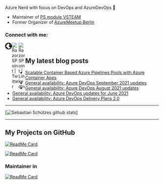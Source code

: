 Azure Nerd with focus on DevOps and AzureDevOps 🚀 

* Maintainer of [PS module VSTEAM](https://github.com/MethodsAndPractices/vsteam)
* Former Organizer of [AzureMeetup Berlin](https://www.meetup.com/Berlin-Microsoft-Azure-Meetup)
   
### Connect with me:

[<img align="left" alt="razorspoint.com" width="22px" src="https://raw.githubusercontent.com/iconic/open-iconic/master/svg/globe.svg" />][website]
[<img align="left" alt="RazorSPoint | Twitter" width="22px" src="https://cdn.jsdelivr.net/npm/simple-icons@v3/icons/twitter.svg" />][twitter]
[<img align="left" alt="RazorSPoint | LinkedIn" width="22px" src="https://cdn.jsdelivr.net/npm/simple-icons@v3/icons/linkedin.svg" />][linkedin]

<br />

## My latest blog posts

<!-- BLOG-POST-LIST:START -->
- [Scalable Container Based Azure Pipelines Pools with Azure Container Apps](https://www.razorspoint.com/2021/11/19/scalable-container-based-azure-pipelines-pools-with-azure-container-apps/)
- [General availability: Azure DevOps September 2021 updates](https://www.razorspoint.com/2021/10/04/general-availability-azure-devops-september-2021-updates/)
- [General availability: Azure DevOps August 2021 updates](https://www.razorspoint.com/2021/09/02/general-availability-azure-devops-august-2021-updates/)
- [General availability: Azure DevOps updates for June 2021](https://www.razorspoint.com/2021/06/24/general-availability-azure-devops-updates-for-june-2021/)
- [General availability: Azure DevOps Delivery Plans 2.0](https://www.razorspoint.com/2021/06/09/general-availability-azure-devops-delivery-plans-2-0/)
<!-- BLOG-POST-LIST:END -->

---

[![Sebastian Schützes github stats](https://github-readme-stats.vercel.app/api?username=SebastianSchuetze&count_private=true&show_icons=true&bg_color=000000&icon_color=aaaaaa&title_color=ffffff&text_color=aaaaaa)]

---

## My Projects on GitHub

[![ReadMe Card](https://github-readme-stats.vercel.app/api/pin/?username=razorspoint&repo=azure-devops-azure-policy-extension&bg_color=000000&icon_color=aaaaaa&title_color=ffffff&text_color=aaaaaa)](https://github.com/RazorSPoint/azure-devops-azure-policy-extension)

[![ReadMe Card](https://github-readme-stats.vercel.app/api/pin/?username=razorspoint&repo=azuredevops-pnp-tasks&bg_color=000000&icon_color=aaaaaa&title_color=ffffff&text_color=aaaaaa)](https://github.com/RazorSPoint/azuredevops-pnp-tasks)

### Maintainer in

[![ReadMe Card](https://github-readme-stats.vercel.app/api/pin/?username=MethodsAndPractices&repo=vsteam&bg_color=000000&icon_color=aaaaaa&title_color=ffffff&text_color=aaaaaa)](https://github.com/MethodsAndPractices/vsteam)


[website]: https://razorspoint.com
[twitter]: https://twitter.com/razorspoint
[linkedin]: https://linkedin.com/in/sebastianschuetze
